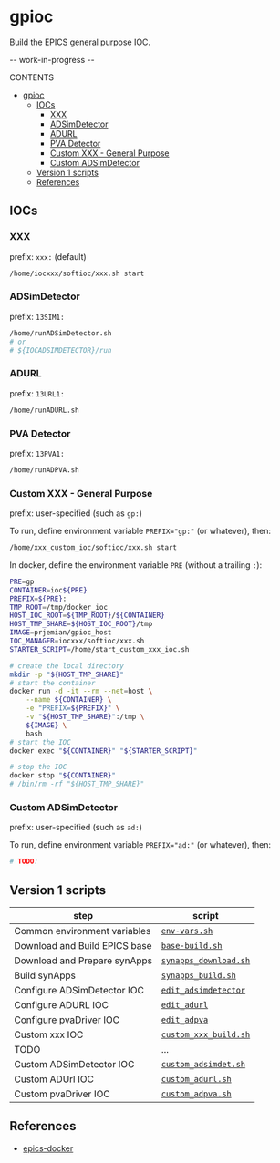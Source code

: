 # gpioc

Build the EPICS general purpose IOC.

-- work-in-progress --

CONTENTS

- [gpioc](#gpioc)
  - [IOCs](#iocs)
    - [XXX](#xxx)
    - [ADSimDetector](#adsimdetector)
    - [ADURL](#adurl)
    - [PVA Detector](#pva-detector)
    - [Custom XXX - General Purpose](#custom-xxx---general-purpose)
    - [Custom ADSimDetector](#custom-adsimdetector)
  - [Version 1 scripts](#version-1-scripts)
  - [References](#references)

## IOCs

### XXX

prefix: `xxx:` (default)

```bash
/home/iocxxx/softioc/xxx.sh start
```

### ADSimDetector

prefix: `13SIM1:`

```bash
/home/runADSimDetector.sh
# or
# ${IOCADSIMDETECTOR}/run
```

### ADURL

prefix: `13URL1:`

```bash
/home/runADURL.sh
```

### PVA Detector

prefix: `13PVA1:`

```bash
/home/runADPVA.sh
```

### Custom XXX - General Purpose

prefix: user-specified (such as `gp:`)

To run, define environment variable `PREFIX="gp:"` (or whatever), then:

```bash
/home/xxx_custom_ioc/softioc/xxx.sh start
```

In docker, define the environment variable `PRE` (without a trailing `:`):

```bash
PRE=gp
CONTAINER=ioc${PRE}
PREFIX=${PRE}:
TMP_ROOT=/tmp/docker_ioc
HOST_IOC_ROOT=${TMP_ROOT}/${CONTAINER}
HOST_TMP_SHARE=${HOST_IOC_ROOT}/tmp
IMAGE=prjemian/gpioc_host
IOC_MANAGER=iocxxx/softioc/xxx.sh
STARTER_SCRIPT=/home/start_custom_xxx_ioc.sh

# create the local directory
mkdir -p "${HOST_TMP_SHARE}"
# start the container
docker run -d -it --rm --net=host \
    --name ${CONTAINER} \
    -e "PREFIX=${PREFIX}" \
    -v "${HOST_TMP_SHARE}":/tmp \
    ${IMAGE} \
    bash
# start the IOC
docker exec "${CONTAINER}" "${STARTER_SCRIPT}"

# stop the IOC
docker stop "${CONTAINER}"
# /bin/rm -rf "${HOST_TMP_SHARE}"
```

### Custom ADSimDetector

prefix: user-specified (such as `ad:`)

To run, define environment variable `PREFIX="ad:"` (or whatever), then:

```bash
# TODO:
```

## Version 1 scripts

step | script
---- | ------
Common environment variables | [`env-vars.sh`](./v1.0/env-vars.sh)
Download and Build EPICS base | [`base-build.sh`](./v1.0/base-build.sh)
Download and Prepare synApps | [`synapps_download.sh`](./v1.0/synapps_download.sh)
Build synApps | [`synapps_build.sh`](./v1.0/synapps_build.sh)
Configure ADSimDetector IOC | [`edit_adsimdetector`](./v1.0/scripts/edit_adsimdetector.sh)
Configure ADURL IOC | [`edit_adurl`](./v1.0/scripts/edit_adurl.sh)
Configure pvaDriver IOC | [`edit_adpva`](./v1.0/scripts/edit_adpva.sh)
Custom xxx IOC | [`custom_xxx_build.sh`](./v1.0/custom_xxx_build.sh)
TODO | ...
Custom ADSimDetector IOC | [`custom_adsimdet.sh`](./v1.0/custom_adsimdet.sh)
Custom ADUrl IOC | [`custom_adurl.sh`](./v1.0/custom_adurl.sh)
Custom pvaDriver IOC | [`custom_adpva.sh`](./v1.0/custom_adpva.sh)

## References

- [epics-docker](https://github.com/prjemian/epics-docker/)
